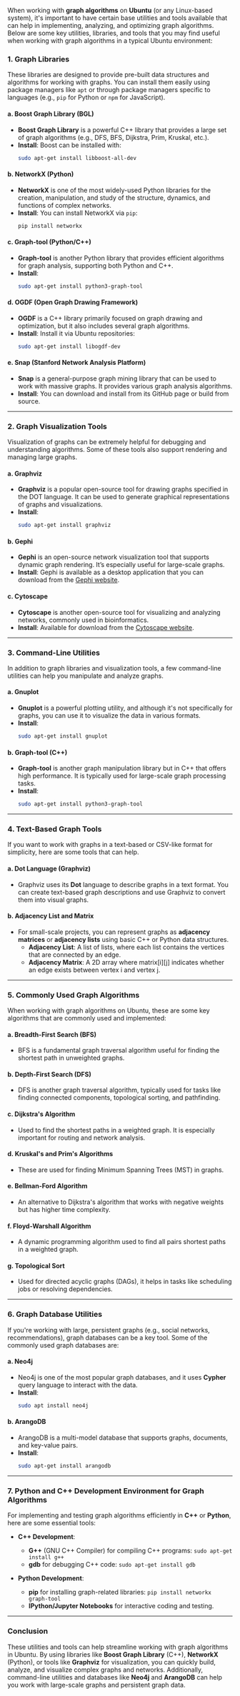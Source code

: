 When working with **graph algorithms** on **Ubuntu** (or any Linux-based system), it's important to have certain base utilities and tools available that can help in implementing, analyzing, and optimizing graph algorithms. Below are some key utilities, libraries, and tools that you may find useful when working with graph algorithms in a typical Ubuntu environment:

### 1. **Graph Libraries**
These libraries are designed to provide pre-built data structures and algorithms for working with graphs. You can install them easily using package managers like `apt` or through package managers specific to languages (e.g., `pip` for Python or `npm` for JavaScript).

#### a. **Boost Graph Library (BGL)**
- **Boost Graph Library** is a powerful C++ library that provides a large set of graph algorithms (e.g., DFS, BFS, Dijkstra, Prim, Kruskal, etc.).
- **Install**: Boost can be installed with:
    ```bash
    sudo apt-get install libboost-all-dev
    ```

#### b. **NetworkX (Python)**
- **NetworkX** is one of the most widely-used Python libraries for the creation, manipulation, and study of the structure, dynamics, and functions of complex networks.
- **Install**: You can install NetworkX via `pip`:
    ```bash
    pip install networkx
    ```

#### c. **Graph-tool (Python/C++)**
- **Graph-tool** is another Python library that provides efficient algorithms for graph analysis, supporting both Python and C++.
- **Install**:
    ```bash
    sudo apt-get install python3-graph-tool
    ```

#### d. **OGDF (Open Graph Drawing Framework)**
- **OGDF** is a C++ library primarily focused on graph drawing and optimization, but it also includes several graph algorithms.
- **Install**: Install it via Ubuntu repositories:
    ```bash
    sudo apt-get install libogdf-dev
    ```

#### e. **Snap (Stanford Network Analysis Platform)**
- **Snap** is a general-purpose graph mining library that can be used to work with massive graphs. It provides various graph analysis algorithms.
- **Install**: You can download and install from its GitHub page or build from source.

---

### 2. **Graph Visualization Tools**
Visualization of graphs can be extremely helpful for debugging and understanding algorithms. Some of these tools also support rendering and managing large graphs.

#### a. **Graphviz**
- **Graphviz** is a popular open-source tool for drawing graphs specified in the DOT language. It can be used to generate graphical representations of graphs and visualizations.
- **Install**:
    ```bash
    sudo apt-get install graphviz
    ```

#### b. **Gephi**
- **Gephi** is an open-source network visualization tool that supports dynamic graph rendering. It’s especially useful for large-scale graphs.
- **Install**: Gephi is available as a desktop application that you can download from the [Gephi website](https://gephi.org/).

#### c. **Cytoscape**
- **Cytoscape** is another open-source tool for visualizing and analyzing networks, commonly used in bioinformatics.
- **Install**: Available for download from the [Cytoscape website](https://cytoscape.org/).

---

### 3. **Command-Line Utilities**
In addition to graph libraries and visualization tools, a few command-line utilities can help you manipulate and analyze graphs.

#### a. **Gnuplot**
- **Gnuplot** is a powerful plotting utility, and although it's not specifically for graphs, you can use it to visualize the data in various formats.
- **Install**:
    ```bash
    sudo apt-get install gnuplot
    ```

#### b. **Graph-tool (C++)**
- **Graph-tool** is another graph manipulation library but in C++ that offers high performance. It is typically used for large-scale graph processing tasks.
- **Install**:
    ```bash
    sudo apt-get install python3-graph-tool
    ```

---

### 4. **Text-Based Graph Tools**

If you want to work with graphs in a text-based or CSV-like format for simplicity, here are some tools that can help.

#### a. **Dot Language (Graphviz)**
- Graphviz uses its **Dot** language to describe graphs in a text format. You can create text-based graph descriptions and use Graphviz to convert them into visual graphs.

#### b. **Adjacency List and Matrix**
- For small-scale projects, you can represent graphs as **adjacency matrices** or **adjacency lists** using basic C++ or Python data structures.
    - **Adjacency List**: A list of lists, where each list contains the vertices that are connected by an edge.
    - **Adjacency Matrix**: A 2D array where matrix[i][j] indicates whether an edge exists between vertex i and vertex j.

---

### 5. **Commonly Used Graph Algorithms**
When working with graph algorithms on Ubuntu, these are some key algorithms that are commonly used and implemented:

#### a. **Breadth-First Search (BFS)**
- BFS is a fundamental graph traversal algorithm useful for finding the shortest path in unweighted graphs.

#### b. **Depth-First Search (DFS)**
- DFS is another graph traversal algorithm, typically used for tasks like finding connected components, topological sorting, and pathfinding.

#### c. **Dijkstra's Algorithm**
- Used to find the shortest paths in a weighted graph. It is especially important for routing and network analysis.

#### d. **Kruskal's and Prim's Algorithms**
- These are used for finding Minimum Spanning Trees (MST) in graphs.

#### e. **Bellman-Ford Algorithm**
- An alternative to Dijkstra's algorithm that works with negative weights but has higher time complexity.

#### f. **Floyd-Warshall Algorithm**
- A dynamic programming algorithm used to find all pairs shortest paths in a weighted graph.

#### g. **Topological Sort**
- Used for directed acyclic graphs (DAGs), it helps in tasks like scheduling jobs or resolving dependencies.

---

### 6. **Graph Database Utilities**
If you're working with large, persistent graphs (e.g., social networks, recommendations), graph databases can be a key tool. Some of the commonly used graph databases are:

#### a. **Neo4j**
- Neo4j is one of the most popular graph databases, and it uses **Cypher** query language to interact with the data.
- **Install**:
    ```bash
    sudo apt install neo4j
    ```

#### b. **ArangoDB**
- ArangoDB is a multi-model database that supports graphs, documents, and key-value pairs.
- **Install**:
    ```bash
    sudo apt-get install arangodb
    ```

---

### 7. **Python and C++ Development Environment for Graph Algorithms**

For implementing and testing graph algorithms efficiently in **C++** or **Python**, here are some essential tools:

- **C++ Development**:
    - **G++** (GNU C++ Compiler) for compiling C++ programs: `sudo apt-get install g++`
    - **gdb** for debugging C++ code: `sudo apt-get install gdb`

- **Python Development**:
    - **pip** for installing graph-related libraries: `pip install networkx graph-tool`
    - **IPython/Jupyter Notebooks** for interactive coding and testing.

---

### Conclusion

These utilities and tools can help streamline working with graph algorithms in Ubuntu. By using libraries like **Boost Graph Library** (C++), **NetworkX** (Python), or tools like **Graphviz** for visualization, you can quickly build, analyze, and visualize complex graphs and networks. Additionally, command-line utilities and databases like **Neo4j** and **ArangoDB** can help you work with large-scale graphs and persistent graph data.